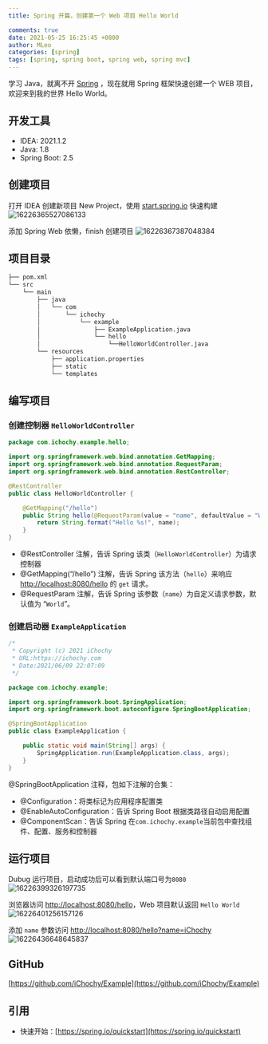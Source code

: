 ```yaml
---
title: Spring 开篇，创建第一个 Web 项目 Hello World

comments: true
date: 2021-05-25 16:25:45 +0800
author: MLeo
categories: [spring] 
tags: [spring, spring boot, spring web, spring mvc] 
---
```


学习 Java，就离不开 [Spring](https://spring.io) ，现在就用 Spring 框架快速创建一个 WEB 项目，欢迎来到我的世界 Hello World。

## 开发工具
- IDEA: 2021.1.2
- Java: 1.8
- Spring Boot: 2.5

## 创建项目
打开 IDEA 创建新项目 New Project，使用 [start.spring.io](https://start.spring.io) 快速构建
![16226365527086133](https://images.ichochy.com/16226365527086133.png)

添加 Spring Web 依懒，finish 创建项目
![16226367387048384](https://images.ichochy.com/16226367387048384.png)

## 项目目录
```bash
├── pom.xml
└── src
    └── main
        ├── java
        │   └── com
        │       └── ichochy
        │           └── example
        │               ├── ExampleApplication.java
        │               └── hello
        │                   └──HelloWorldController.java
        └── resources
            ├── application.properties
            ├── static
            └── templates
```
## 编写项目
### 创建控制器 `HelloWorldController`
```java
package com.ichochy.example.hello;

import org.springframework.web.bind.annotation.GetMapping;
import org.springframework.web.bind.annotation.RequestParam;
import org.springframework.web.bind.annotation.RestController;

@RestController
public class HelloWorldController {

    @GetMapping("/hello")
    public String hello(@RequestParam(value = "name", defaultValue = "World") String name) {
        return String.format("Hello %s!", name);
    }
}
```

- @RestController 注解，告诉 Spring 该类（`HelloWorldController`）为请求控制器
- @GetMapping(“/hello”) 注解，告诉 Spring 该方法（`hello`）来响应 [http://localhost:8080/hello](http://localhost:8080/hello) 的 `get` 请求。
- @RequestParam 注解，告诉 Spring 该参数（`name`）为自定义请求参数，默认值为 “`World`”。 

### 创建启动器 `ExampleApplication`
```java
/*
 * Copyright (c) 2021 iChochy
 * URL:https://ichochy.com
 * Date:2021/06/09 22:07:09
 */

package com.ichochy.example;

import org.springframework.boot.SpringApplication;
import org.springframework.boot.autoconfigure.SpringBootApplication;

@SpringBootApplication
public class ExampleApplication {

    public static void main(String[] args) {
        SpringApplication.run(ExampleApplication.class, args);
    }
}
```

@SpringBootApplication 注释，包如下注解的合集：

- @Configuration：将类标记为应用程序配置类
- @EnableAutoConfiguration：告诉 Spring Boot 根据类路径自动启用配置
- @ComponentScan：告诉 Spring 在`com.ichochy.example`当前包中查找组件、配置、服务和控制器

## 运行项目

Dubug 运行项目，启动成功后可以看到默认端口号为`8080`
![16226399326197735](https://images.ichochy.com/16226399326197735.png)

浏览器访问 [http://localhost:8080/hello](http://localhost:8080/hello)，Web 项目默认返回 `Hello World`
![16226401256157126](https://images.ichochy.com/16226401256157126.png)

添加 `name` 参数访问 [http://localhost:8080/hello?name=iChochy](http://localhost:8080/hello?name=iChochy)
![16226436648645837](https://images.ichochy.com/16226436648645837.png)


## GitHub
[https://github.com/iChochy/Example](https://github.com/iChochy/Example)

## 引用
- 快速开始：[https://spring.io/quickstart](https://spring.io/quickstart)

